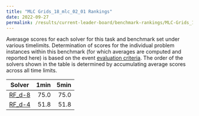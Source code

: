 ```yaml
---
title: "MLC Grids_18_mlc_02_01 Rankings"
date: 2022-09-27
permalink: /results/current-leader-board/benchmark-rankings/MLC-Grids_18_mlc_02_01-rankings
---
```



Averasge scores for each solver for this task and benchmark set under various timelimits.  Determination of scores for the individual problem instances within this benchmark (for which averages are computed and reported here) is based on the event [evaluation criteria](/uci-2022/_pages/root/results/evaluation-criteria.md).  The order of the solvers shown in the table is determined by accumulating average scores across all time limits.

|                                           Solver                                            | 1min | 5min |
| ------------------------------------------------------------------------------------------- | ---: | ---: |
| [RF_d-8](/uci-2022/_pages/root/results/current-leader-board/solver-scores/RF_d-8-scores.md) | 75.0 | 75.0 |
| [RF_d-4](/uci-2022/_pages/root/results/current-leader-board/solver-scores/RF_d-4-scores.md) | 51.8 | 51.8 |

